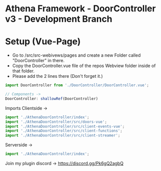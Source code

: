 # Athena Framework - DoorController v3 - Development Branch

# Setup (Vue-Page)
- Go to /src/src-webivews/pages and create a new Folder called "DoorController" in there.
- Copy the DoorController.vue file of the repos Webview folder inside of that folder.
- Please add the 2 lines there (Don't forget it.)
```typescript
import DoorController from './DoorController/DoorController.vue';

// Components ->    
DoorController: shallowRef(DoorController)
```
Imports Clientside ->
```typescript
import './AthenaDoorController/index';
import './AthenaDoorController/src/doors-vue';
import './AthenaDoorController/src/client-events-vue';
import './AthenaDoorController/src/client-functions';
import './AthenaDoorController/src/client-streamer';
```

Serverside -> 
```typescript
import './AthenaDoorController/index';
```

Join my plugin discord -> https://discord.gg/Pk6gQ2agbQ
